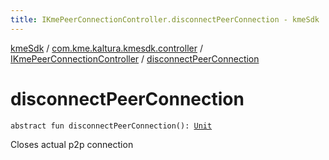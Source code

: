 ```yaml
---
title: IKmePeerConnectionController.disconnectPeerConnection - kmeSdk
---
```


[kmeSdk](../../index.html) / [com.kme.kaltura.kmesdk.controller](../index.html) / [IKmePeerConnectionController](index.html) / [disconnectPeerConnection](./disconnect-peer-connection.html)

# disconnectPeerConnection

`abstract fun disconnectPeerConnection(): `[`Unit`](https://kotlinlang.org/api/latest/jvm/stdlib/kotlin/-unit/index.html)

Closes actual p2p connection

